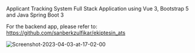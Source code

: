 Applicant Tracking System Full Stack Application using Vue 3, Bootstrap 5 and Java Spring Boot 3 

For the backend app, please refer to: https://github.com/sanberkzulfikar/ekiptesin_ats

<img src="https://i.ibb.co/bbqGgQQ/Screenshot-2023-04-03-at-17-02-00.png" alt="Screenshot-2023-04-03-at-17-02-00" border="0">
